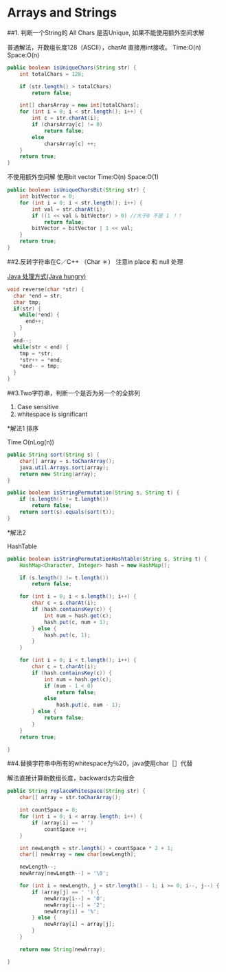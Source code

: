 # Arrays and Strings

##1. 判断一个String的 All Chars 是否Unique, 如果不能使用额外空间求解

普通解法，开数组长度128（ASCII），charAt 直接用int接收。
Time:O(n) Space:O(n)

```java
public boolean isUniqueChars(String str) {
    int totalChars = 128;

    if (str.length() > totalChars)
        return false;

    int[] charsArray = new int[totalChars];
    for (int i = 0; i < str.length(); i++) {
        int c = str.charAt(i);
        if (charsArray[c] != 0)
            return false;
        else
            charsArray[c] ++;
    }
    return true;
}
```
 
不使用额外空间解 使用bit vector Time:O(n) Space:O(1)
```java
public boolean isUniqueCharsBit(String str) {
    int bitVector = 0;
    for (int i = 0; i < str.length(); i++) {
        int val = str.charAt(i);
        if ((1 << val & bitVector) > 0) //大于0 不是 1 ！！
            return false;
        bitVector = bitVector | 1 << val;
    }
    return true;
}
```

##2.反转字符串在C／C++ （Char ＊）
注意in place 和 null 处理

[Java 处理方式(Java hungry)](http://javahungry.blogspot.com/2014/12/5-ways-to-reverse-string-in-java-with-example.html)
```C
void reverse(char *str) {
  char *end = str;
  char tmp;
  if(str) {
    while(*end) {
      end++;
    }
  }
  end--;
  while(str < end) {
    tmp = *str;
    *str++ = *end;
    *end-- = tmp;
  }
}
```

##3.Two字符串，判断一个是否为另一个的全排列
1. Case sensitive 
2. whitespace is significant 

*解法1 排序

Time O(nLog(n)) 
```java
public String sort(String s) {
    char[] array = s.toCharArray();
    java.util.Arrays.sort(array);
    return new String(array);
}

public boolean isStringPermutation(String s, String t) {
    if (s.length() != t.length())
        return false;
    return sort(s).equals(sort(t));
}
```

*解法2

HashTable

```java
public boolean isStringPermutationHashtable(String s, String t) {
    HashMap<Character, Integer> hash = new HashMap();

    if (s.length() != t.length())
        return false;

    for (int i = 0; i < s.length(); i++) {
        char c = s.charAt(i);
        if (hash.containsKey(c)) {
            int num = hash.get(c);
            hash.put(c, num + 1);
        } else {
            hash.put(c, 1);
        }
    }

    for (int i = 0; i < t.length(); i++) {
        char c = t.charAt(i);
        if (hash.containsKey(c)) {
            int num = hash.get(c);
            if (num - 1 < 0)
                return false;
            else
                hash.put(c, num - 1);
        } else {
            return false;
        }
    }
    return true;

}
```

##4.替换字符串中所有的whitespace为％20，java使用char［］代替

解法直接计算新数组长度，backwards方向组合
```java
public String replaceWhitespace(String str) {
    char[] array = str.toCharArray();

    int countSpace = 0;
    for (int i = 0; i < array.length; i++) {
        if (array[i] == ' ')
            countSpace ++;
    }

    int newLength = str.length() + countSpace * 2 + 1;
    char[] newArray = new char[newLength];

    newLength--;
    newArray[newLength--] = '\0';

    for (int i = newLength, j = str.length() - 1; i >= 0; i--, j--) {
        if (array[j] == ' ') {
            newArray[i--] = '0';
            newArray[i--] = '2';
            newArray[i] = '%';
        } else {
            newArray[i] = array[j];
        }
    }

    return new String(newArray);

}
```
